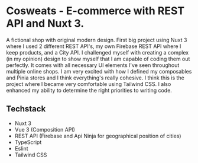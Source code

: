 # Cosweats - E-commerce with REST API and Nuxt 3.

A fictional shop with original modern design.
First big project using Nuxt 3 where I used 2 different REST API's, my own Firebase REST API where I keep products, and a City API.
I challenged myself with creating a complex (in my opinion) design to show myself that I am capable of coding them out perfectly. 
It comes with all necessary UI elements I've seen throughout multiple online shops.
I am very excited with how I defined my composables and Pinia stores and I think everything's really cohesive.
I think this is the project where I became very comfortable using Tailwind CSS.
I also enhanced my ability to determine the right priorities to writing code.

## Techstack
- Nuxt 3
- Vue 3 (Composition API)
- REST API (Firebase and Api Ninja for geographical position of cities)
- TypeScript
- Eslint
- Tailwind CSS

